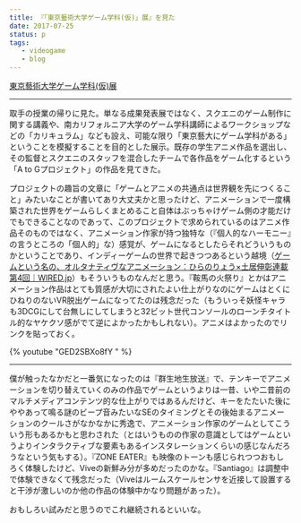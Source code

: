 ```yaml
---
title: 『「東京藝術大学ゲーム学科(仮)」展』を見た
date: 2017-07-25
status: p
tags:
   - videogame
   - blog
---
```


[東京藝術大学ゲーム学科\(仮\)展](http://game.geidai.ac.jp/)

---

取手の授業の帰りに見た。単なる成果発表展ではなく、スクエニのゲーム制作に関する講義や、南カリフォルニア大学のゲーム学科講師によるワークショップなどの「カリキュラム」なども設え、可能な限り「東京藝大にゲーム学科がある」ということを模擬することを目的とした展示。既存の学生アニメ作品を選出し、その監督とスクエニのスタッフを混合したチームで各作品をゲーム化するという「A to Gプロジェクト」の作品を見てきた。

プロジェクトの趣旨の文章に「ゲームとアニメの共通点は世界観を先につくること」みたいなことが書いてあり大丈夫かと思ったけど、アニメーションで一度構築された世界をゲームらしくまとめること自体はぶっちゃけゲーム側の才能だけでもできることなのであって、このプロジェクトで求められているのはアニメ作品そのものではなく、アニメーション作家が持つ独特な（『個人的なハーモニー』の言うところの「個人的」な）感覚が、ゲームになるとしたらそれどういうものかということであり、インディーゲームの世界で起きつつあるという越境（[ゲームという名の、オルタナティヴなアニメーション：ひらのりょう×土居伸彰連載第4回｜WIRED\.jp](https://wired.jp/series/world-animation-atlas/04_david-oreilly-indie-game/)）もそういうものなんだと思う。『鞍馬の火祭り』とかはアニメーション作品はとても質感が大切にされたよい仕上がりなのにゲームはとくにひねりのないVR脱出ゲームになってたのは残念だった（もういっそ妖怪キャラも3DCGにして台無しにしてしまうと32ビット世代コンソールのローンチタイトル的なヤケクソ感がでて逆によかったかもしれない）。アニメはよかったのでリンクを貼っておく。

{% youtube "GED2SBXo8fY " %}

---

僕が触ったなかだと一番気になったのは『群生地生放送』で、テンキーでアニメーションを切り替えていくのみの作品でゲームというよりは一昔、いや二昔前のマルチメディアコンテンツ的な仕上がりではあるんだけど、キーをたたいた後にややあって鳴る謎のビープ音みたいなSEのタイミングとその後始まるアニメーションのクールさがなかなかに秀逸で、アニメーション作家のゲームとしてこういう形もあるかもと思わされた（とはいうものの作家の意識としてはゲームというよりインタラクティブな要素もあるインスタレーションくらいの感じなんだろうなという気もする）。『ZONE EATER』も映像のトーンも感じられつつおもしろく体験したけど、Viveの新鮮み分が多めだったのかな。『Santiago』は調整中で体験できなくて残念だった（Viveはルームスケールセンサを近接して設置すると干渉が激しいのか他の作品の体験中かなり問題があった）。

おもしろい試みだと思うのでこれ継続されるといいな。
